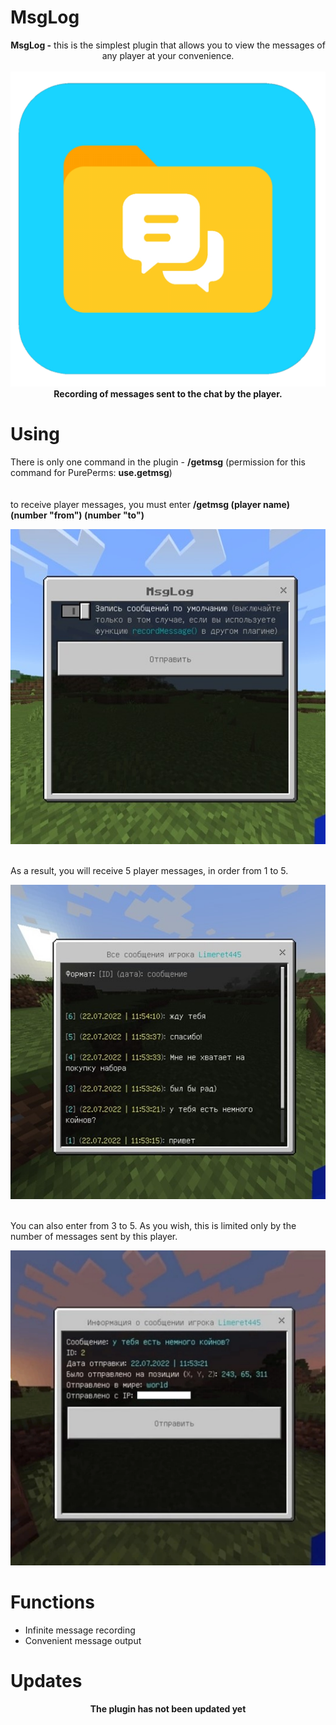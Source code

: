 # MsgLog
<p align =  "center">
<b>MsgLog -</b> this is the simplest plugin that allows you to view the messages of any player at your convenience.<br>
<br>
<a href="https://github.com/CL4M1N3/ChatLog"><img src="https://github.com/cl4m1n3/MsgLog/blob/main/decorations/icon.png"></img></a><br>
<b>Recording of messages sent to the chat by the player.</b>
</p>

# Using
There is only one command in the plugin - <b>/getmsg</b> (permission for this command for PurePerms: <b>use.getmsg</b>)
<br>
<br>
<br>
to receive player messages, you must enter <b>/getmsg (player name) (number "from") (number "to")</b>
<p align =  "center">
<a href="https://github.com/CL4M1N3/ChatLog"><img src="https://github.com/cl4m1n3/MsgLog/blob/main/decorations/img_1.jpg"></img></a><br>
</p>
<br>
As a result, you will receive 5 player messages, in order from 1 to 5.
<p align =  "center">
<a href="https://github.com/CL4M1N3/ChatLog"><img src="https://github.com/cl4m1n3/MsgLog/blob/main/decorations/img_2.jpg"></img></a><br>
</p>
<br> 
You can also enter from 3 to 5. As you wish, this is limited only by the number of messages sent by this player.
<p align =  "center">
<a href="https://github.com/CL4M1N3/ChatLog"><img src="https://github.com/cl4m1n3/MsgLog/blob/main/decorations/img_3.jpg"></img></a><br>
</p>

# Functions
<ul>
<li>Infinite message recording</li>
<li>Convenient message output</li>
</ul>

# Updates 
<p align =  "center">
<b>The plugin has not been updated yet</b>
</p>
